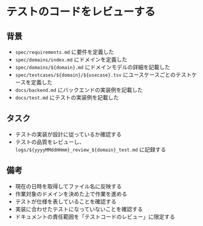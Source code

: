 # テストのコードをレビューする

## 背景

- `spec/requirements.md` に要件を定義した
- `spec/domains/index.md` にドメインを定義した
- `spec/domains/${domain}.md` にドメインモデルの詳細を記載した
- `spec/testcases/${domain}/${usecase}.tsv` にユースケースごとのテストケースを定義した
- `docs/backend.md` にバックエンドの実装例を記載した
- `docs/test.md` にテストの実装例を記載した

## タスク

- テストの実装が設計に従っているか確認する
- テストの品質をレビューし、 `logs/${yyyyMMddHHmm}_review_${domain}_test.md` に記録する

## 備考

- 現在の日時を取得してファイル名に反映する
- 作業対象のドメインを決めた上で作業を進める
- テストが仕様を表していることを確認する
- 実装に合わせたテストになっていないことを確認する
- ドキュメントの責任範囲を「テストコードのレビュー」に限定する
